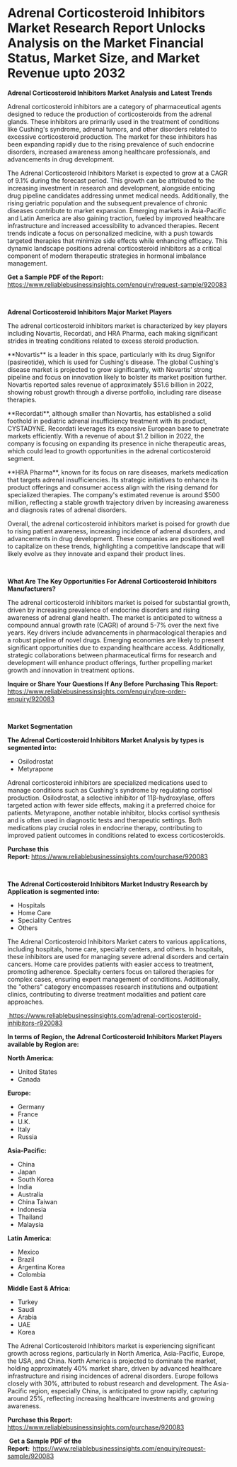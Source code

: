 <p><h1>Adrenal Corticosteroid Inhibitors Market Research Report Unlocks Analysis on the Market Financial Status, Market Size, and Market Revenue upto 2032</h1></p><p><strong>Adrenal Corticosteroid Inhibitors Market Analysis and Latest Trends</strong></p>
<p><p>Adrenal corticosteroid inhibitors are a category of pharmaceutical agents designed to reduce the production of corticosteroids from the adrenal glands. These inhibitors are primarily used in the treatment of conditions like Cushing's syndrome, adrenal tumors, and other disorders related to excessive corticosteroid production. The market for these inhibitors has been expanding rapidly due to the rising prevalence of such endocrine disorders, increased awareness among healthcare professionals, and advancements in drug development.</p><p>The Adrenal Corticosteroid Inhibitors Market is expected to grow at a CAGR of 9.1% during the forecast period. This growth can be attributed to the increasing investment in research and development, alongside enticing drug pipeline candidates addressing unmet medical needs. Additionally, the rising geriatric population and the subsequent prevalence of chronic diseases contribute to market expansion. Emerging markets in Asia-Pacific and Latin America are also gaining traction, fueled by improved healthcare infrastructure and increased accessibility to advanced therapies. Recent trends indicate a focus on personalized medicine, with a push towards targeted therapies that minimize side effects while enhancing efficacy. This dynamic landscape positions adrenal corticosteroid inhibitors as a critical component of modern therapeutic strategies in hormonal imbalance management.</p></p>
<p><strong>Get a Sample PDF of the Report:&nbsp;</strong> <a href="https://www.reliablebusinessinsights.com/enquiry/request-sample/920083?utm_campaign=3525&utm_medium=2&utm_source=Github&utm_content=ia&utm_term=17042025&utm_id=adrenal-corticosteroid-inhibitors">https://www.reliablebusinessinsights.com/enquiry/request-sample/920083</a></p>
<p>&nbsp;</p>
<p><strong>Adrenal Corticosteroid Inhibitors Major Market Players</strong></p>
<p><p>The adrenal corticosteroid inhibitors market is characterized by key players including Novartis, Recordati, and HRA Pharma, each making significant strides in treating conditions related to excess steroid production.</p><p>**Novartis** is a leader in this space, particularly with its drug Signifor (pasireotide), which is used for Cushing's disease. The global Cushing's disease market is projected to grow significantly, with Novartis’ strong pipeline and focus on innovation likely to bolster its market position further. Novartis reported sales revenue of approximately $51.6 billion in 2022, showing robust growth through a diverse portfolio, including rare disease therapies.</p><p>**Recordati**, although smaller than Novartis, has established a solid foothold in pediatric adrenal insufficiency treatment with its product, CYSTADYNE. Recordati leverages its expansive European base to penetrate markets efficiently. With a revenue of about $1.2 billion in 2022, the company is focusing on expanding its presence in niche therapeutic areas, which could lead to growth opportunities in the adrenal corticosteroid segment.</p><p>**HRA Pharma**, known for its focus on rare diseases, markets medication that targets adrenal insufficiencies. Its strategic initiatives to enhance its product offerings and consumer access align with the rising demand for specialized therapies. The company's estimated revenue is around $500 million, reflecting a stable growth trajectory driven by increasing awareness and diagnosis rates of adrenal disorders.</p><p>Overall, the adrenal corticosteroid inhibitors market is poised for growth due to rising patient awareness, increasing incidence of adrenal disorders, and advancements in drug development. These companies are positioned well to capitalize on these trends, highlighting a competitive landscape that will likely evolve as they innovate and expand their product lines.</p></p>
<p>&nbsp;</p>
<p><strong>What Are The Key Opportunities For Adrenal Corticosteroid Inhibitors Manufacturers?</strong></p>
<p><p>The adrenal corticosteroid inhibitors market is poised for substantial growth, driven by increasing prevalence of endocrine disorders and rising awareness of adrenal gland health. The market is anticipated to witness a compound annual growth rate (CAGR) of around 5-7% over the next five years. Key drivers include advancements in pharmacological therapies and a robust pipeline of novel drugs. Emerging economies are likely to present significant opportunities due to expanding healthcare access. Additionally, strategic collaborations between pharmaceutical firms for research and development will enhance product offerings, further propelling market growth and innovation in treatment options.</p></p>
<p><strong>Inquire or Share Your Questions If Any Before Purchasing This Report:</strong> <a href="https://www.reliablebusinessinsights.com/enquiry/pre-order-enquiry/920083?utm_campaign=3525&utm_medium=2&utm_source=Github&utm_content=ia&utm_term=17042025&utm_id=adrenal-corticosteroid-inhibitors">https://www.reliablebusinessinsights.com/enquiry/pre-order-enquiry/920083</a></p>
<p>&nbsp;</p>
<p><strong>Market Segmentation</strong></p>
<p><strong>The Adrenal Corticosteroid Inhibitors Market Analysis by types is segmented into:</strong></p>
<p><ul><li>Osilodrostat</li><li>Metyrapone</li></ul></p>
<p><p>Adrenal corticosteroid inhibitors are specialized medications used to manage conditions such as Cushing's syndrome by regulating cortisol production. Osilodrostat, a selective inhibitor of 11β-hydroxylase, offers targeted action with fewer side effects, making it a preferred choice for patients. Metyrapone, another notable inhibitor, blocks cortisol synthesis and is often used in diagnostic tests and therapeutic settings. Both medications play crucial roles in endocrine therapy, contributing to improved patient outcomes in conditions related to excess corticosteroids.</p></p>
<p><strong>Purchase this Report:&nbsp;</strong><a href="https://www.reliablebusinessinsights.com/purchase/920083?utm_campaign=3525&utm_medium=2&utm_source=Github&utm_content=ia&utm_term=17042025&utm_id=adrenal-corticosteroid-inhibitors">https://www.reliablebusinessinsights.com/purchase/920083</a></p>
<p>&nbsp;</p>
<p><strong>The Adrenal Corticosteroid Inhibitors Market Industry Research by Application is segmented into:</strong></p>
<p><ul><li>Hospitals</li><li>Home Care</li><li>Speciality Centres</li><li>Others</li></ul></p>
<p><p>The Adrenal Corticosteroid Inhibitors Market caters to various applications, including hospitals, home care, specialty centers, and others. In hospitals, these inhibitors are used for managing severe adrenal disorders and certain cancers. Home care provides patients with easier access to treatment, promoting adherence. Specialty centers focus on tailored therapies for complex cases, ensuring expert management of conditions. Additionally, the "others" category encompasses research institutions and outpatient clinics, contributing to diverse treatment modalities and patient care approaches.</p></p>
<p><a href="https://www.reliablebusinessinsights.com/adrenal-corticosteroid-inhibitors-r920083?utm_campaign=3525&utm_medium=2&utm_source=Github&utm_content=ia&utm_term=17042025&utm_id=adrenal-corticosteroid-inhibitors">&nbsp;https://www.reliablebusinessinsights.com/adrenal-corticosteroid-inhibitors-r920083</a></p>
<p><strong>In terms of Region, the Adrenal Corticosteroid Inhibitors Market Players available by Region are:</strong></p>
<p>
    <p> <strong> North America: </strong>
        <ul>
            <li>United States</li>
            <li>Canada</li>
        </ul>
        </p> 
    <p> <strong> Europe: </strong>
        <ul>
            <li>Germany</li>
            <li>France</li>
            <li>U.K.</li>
            <li>Italy</li>
            <li>Russia</li>
        </ul>
        </p> 
    <p> <strong> Asia-Pacific: </strong>
        <ul>
            <li>China</li>
            <li>Japan</li>
            <li>South Korea</li>
            <li>India</li>
            <li>Australia</li>
            <li>China Taiwan</li>
            <li>Indonesia</li>
            <li>Thailand</li>
            <li>Malaysia</li>
        </ul>
        </p> 
    <p> <strong> Latin America: </strong>
        <ul>
            <li>Mexico</li>
            <li>Brazil</li>
            <li>Argentina Korea</li>
            <li>Colombia</li>
        </ul>
        </p> 
    <p> <strong> Middle East & Africa: </strong>
        <ul>
            <li>Turkey</li>
            <li>Saudi</li>
            <li>Arabia</li>
            <li>UAE</li>
            <li>Korea</li>
        </ul>
    </p>
    </p>
<p><p>The Adrenal Corticosteroid Inhibitors market is experiencing significant growth across regions, particularly in North America, Asia-Pacific, Europe, the USA, and China. North America is projected to dominate the market, holding approximately 40% market share, driven by advanced healthcare infrastructure and rising incidences of adrenal disorders. Europe follows closely with 30%, attributed to robust research and development. The Asia-Pacific region, especially China, is anticipated to grow rapidly, capturing around 25%, reflecting increasing healthcare investments and growing awareness.</p></p>
<p><strong>Purchase this Report: </strong><a href="https://www.reliablebusinessinsights.com/purchase/920083?utm_campaign=3525&utm_medium=2&utm_source=Github&utm_content=ia&utm_term=17042025&utm_id=adrenal-corticosteroid-inhibitors">https://www.reliablebusinessinsights.com/purchase/920083</a></p>
<p>&nbsp;<strong>Get a Sample PDF of the Report:&nbsp;&nbsp;</strong><a href="https://www.reliablebusinessinsights.com/enquiry/request-sample/920083?utm_campaign=3525&utm_medium=2&utm_source=Github&utm_content=ia&utm_term=17042025&utm_id=adrenal-corticosteroid-inhibitors">https://www.reliablebusinessinsights.com/enquiry/request-sample/920083</a></p>
<p><strong></strong></p>
<p><p></p><p></p><p></p></p>